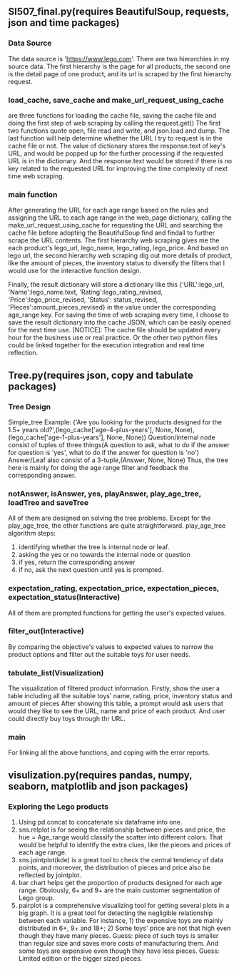 ## SI507_final.py(requires BeautifulSoup, requests, json and time packages)

### Data Source
The data source is 'https://www.lego.com'. There are two hierarchies in my source data. The first hierarchy is the page for all products, the second one is
the detail page of one product, and its url is scraped by the first hierarchy request. 

### load_cache, save_cache and make_url_request_using_cache 
are three functions for loading the cache file, saving the cache file and doing the first step of web scraping by calling the request.get()
The first two functions quote open, file read and write, and json.load and dump. 
The last function will help determine whether the URL I try to request is in the cache file or not. 
The value of dictionary stores the response.text of key's URL, and would be popped up for the further processing if the requested URL is in the dictionary. 
And the response.text would be stored if there is no key related to the requested URL for improving the time complexity of next time web scraping.

### main function
After generating the URL for each age range based on the rules and assigning the URL to each age range in the web_page dictionary, 
calling the make_url_request_using_cache for requesting the URL and searching the cache file before adopting the BeautifulSoup find and findall to further 
scrape the URL contents. The first hierarchy web scraping gives me the each product's lego_url, lego_name, lego_rating, lego_price. And based on lego url, 
the second hierarchy web scraping dig out more details of product, like the amount of pieces, the inventory status to diversify the filters that I would use
for the interactive function design. 

Finally, the result dictionary will store a dictionary like this
{'URL':lego_url, 'Name':lego_name.text, 'Rating':lego_rating_revised, 'Price':lego_price_revised, 'Status': status_revised, 'Pieces':amount_pieces_revised}
in the value under the corresponding age_range key. For saving the time of web scraping every time, I choose to save the result dictionary into the cache JSON,
which can be easily opened for the next time use. [NOTICE]: The cache file should be updated every hour for the business use or real practice. 
Or the other two python files could be linked together for the execution integration and real time reflection. 

## Tree.py(requires json, copy and tabulate packages)

### Tree Design
Simple_tree Example:
('Are you looking for the products designed for the 1.5+ years old?',(lego_cache['age-4-plus-years'], None, None), (lego_cache['age-1-plus-years'], None, None))
Question/internal node consist of tuples of three things(A question to ask, what to do if the answer for question is 'yes', what to do if the answer for question is 'no')
Answer/Leaf also consist of a 3-tuple,(Answer, None, None)
Thus, the tree here is mainly for doing the age range filter and feedback the corresponding answer.

### notAnswer, isAnswer, yes, playAnswer, play_age_tree, loadTree and saveTree
All of them are designed on solving the tree problems. Except for the play_age_tree, the other functions are quite straightforward. 
play_age_tree algorithm steps:
1. identifying whether the tree is internal node or leaf.
2. asking the yes or no towards the internal node or question 
3. if yes, return the corresponding answer
4. if no, ask the next question until yes is prompted.

### expectation_rating, expectation_price, expectation_pieces, expectation_status(Interactive)
All of them are prompted functions for getting the user's expected values.

### filter_out(Interactive)
By comparing the objective's values to expected values to narrow the product options and filter out the suitable toys for user needs.

### tabulate_list(Visualization)
The visualization of filtered product information. Firstly, show the user a table including all the suitable toys' name, rating, price, inventory status and amount of pieces
After showing this table, a prompt would ask users that would they like to see the URL, name and price of each product. And user could directly buy toys through thr URL.

### main
For linking all the above functions, and coping with the error reports.

## visulization.py(requires pandas, numpy, seaborn, matplotlib and json packages)
### Exploring the Lego products 
1. Using pd.concat to concatenate six dataframe into one. 
2. sns.relplot is for seeing the relationship between pieces and price, the hue = Age_range would classify the scatter into different colors. 
That would be helpful to identify the extra clues, like the pieces and prices of each age range.
3. sns.jointplot(kde) is a great tool to check the central tendency of data points, and moreover, the distribution of pieces and price also be reflected by jointplot.
4. bar chart helps get the proportion of products designed for each age range. Obviously, 6+ and 9+ are the main customer segmentation of Lego group.
5. pairplot is a comprehensive visualizing tool for getting several plots in a big graph. It is a great tool for detecting the negligible relationship between each variable.
For instance, 1) the expensive toys are mainly distributed in 6+, 9+ and 18+; 2) Some toys' price are not that high even though they have many pieces. 
Guess: piece of such toys is smaller than regular size and saves more costs of manufacturing them. And some toys are expensive even though they have less pieces. 
Guess: Limited edition or the bigger sized pieces.



